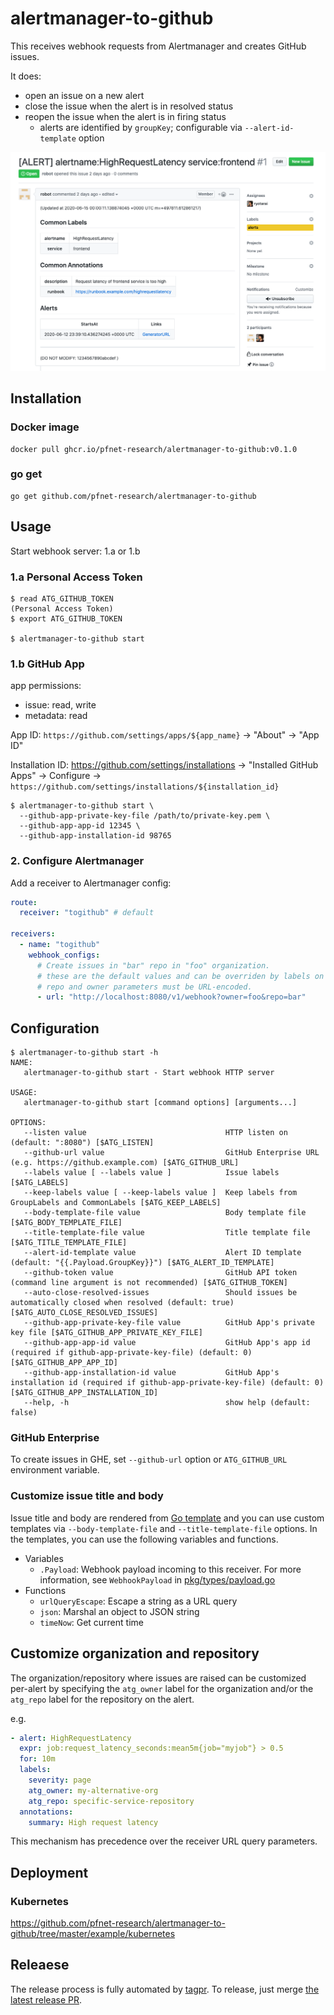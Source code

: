 # alertmanager-to-github

This receives webhook requests from Alertmanager and creates GitHub issues.

It does:

- open an issue on a new alert
- close the issue when the alert is in resolved status
- reopen the issue when the alert is in firing status
  - alerts are identified by `groupKey`; configurable via `--alert-id-template` option

<kbd>![screen shot](doc/screenshot.png)</kbd>

## Installation

### Docker image

```shell
docker pull ghcr.io/pfnet-research/alertmanager-to-github:v0.1.0
```

### go get

```shell
go get github.com/pfnet-research/alertmanager-to-github
```

## Usage

Start webhook server: 1.a or 1.b

### 1.a Personal Access Token

```shell
$ read ATG_GITHUB_TOKEN
(Personal Access Token)
$ export ATG_GITHUB_TOKEN

$ alertmanager-to-github start
```

### 1.b GitHub App

app permissions:
  - issue: read, write
  - metadata: read

App ID: `https://github.com/settings/apps/${app_name}` -> "About" -> "App ID"

Installation ID: https://github.com/settings/installations -> "Installed GitHub Apps" -> Configure -> `https://github.com/settings/installations/${installation_id}`

```shell
$ alertmanager-to-github start \
  --github-app-private-key-file /path/to/private-key.pem \
  --github-app-app-id 12345 \
  --github-app-installation-id 98765
```

### 2. Configure Alertmanager

Add a receiver to Alertmanager config:

```yaml
route:
  receiver: "togithub" # default

receivers:
  - name: "togithub"
    webhook_configs:
      # Create issues in "bar" repo in "foo" organization.
      # these are the default values and can be overriden by labels on the alert
      # repo and owner parameters must be URL-encoded.
      - url: "http://localhost:8080/v1/webhook?owner=foo&repo=bar"
```

## Configuration

```shell
$ alertmanager-to-github start -h
NAME:
   alertmanager-to-github start - Start webhook HTTP server

USAGE:
   alertmanager-to-github start [command options] [arguments...]

OPTIONS:
   --listen value                               HTTP listen on (default: ":8080") [$ATG_LISTEN]
   --github-url value                           GitHub Enterprise URL (e.g. https://github.example.com) [$ATG_GITHUB_URL]
   --labels value [ --labels value ]            Issue labels [$ATG_LABELS]
   --keep-labels value [ --keep-labels value ]  Keep labels from GroupLabels and CommonLabels [$ATG_KEEP_LABELS]
   --body-template-file value                   Body template file [$ATG_BODY_TEMPLATE_FILE]
   --title-template-file value                  Title template file [$ATG_TITLE_TEMPLATE_FILE]
   --alert-id-template value                    Alert ID template (default: "{{.Payload.GroupKey}}") [$ATG_ALERT_ID_TEMPLATE]
   --github-token value                         GitHub API token (command line argument is not recommended) [$ATG_GITHUB_TOKEN]
   --auto-close-resolved-issues                 Should issues be automatically closed when resolved (default: true) [$ATG_AUTO_CLOSE_RESOLVED_ISSUES]
   --github-app-private-key-file value          GitHub App's private key file [$ATG_GITHUB_APP_PRIVATE_KEY_FILE]
   --github-app-app-id value                    GitHub App's app id (required if github-app-private-key-file) (default: 0) [$ATG_GITHUB_APP_APP_ID]
   --github-app-installation-id value           GitHub App's installation id (required if github-app-private-key-file) (default: 0) [$ATG_GITHUB_APP_INSTALLATION_ID]
   --help, -h                                   show help (default: false)
```

### GitHub Enterprise

To create issues in GHE, set `--github-url` option or `ATG_GITHUB_URL` environment variable.

### Customize issue title and body

Issue title and body are rendered from [Go template](https://golang.org/pkg/text/template/) and you can use custom templates via `--body-template-file` and `--title-template-file` options. In the templates, you can use the following variables and functions.

- Variables
  - `.Payload`: Webhook payload incoming to this receiver. For more information, see `WebhookPayload` in [pkg/types/payload.go](https://github.com/pfnet-research/alertmanager-to-github/blob/master/pkg/types/payload.go)
- Functions
  - `urlQueryEscape`: Escape a string as a URL query
  - `json`: Marshal an object to JSON string
  - `timeNow`: Get current time

## Customize organization and repository

The organization/repository where issues are raised can be customized per-alert by specifying the `atg_owner` label for the organization and/or the `atg_repo` label for the repository on the alert.

e.g.

```yaml
- alert: HighRequestLatency
  expr: job:request_latency_seconds:mean5m{job="myjob"} > 0.5
  for: 10m
  labels:
    severity: page
    atg_owner: my-alternative-org
    atg_repo: specific-service-repository
  annotations:
    summary: High request latency
```

This mechanism has precedence over the receiver URL query parameters.

## Deployment

### Kubernetes

https://github.com/pfnet-research/alertmanager-to-github/tree/master/example/kubernetes

## Releaese

The release process is fully automated by [tagpr](https://github.com/Songmu/tagpr). To release, just merge [the latest release PR](https://github.com/pfnet-research/alertmanager-to-github/pulls?q=is:pr+is:open+label:tagpr).
